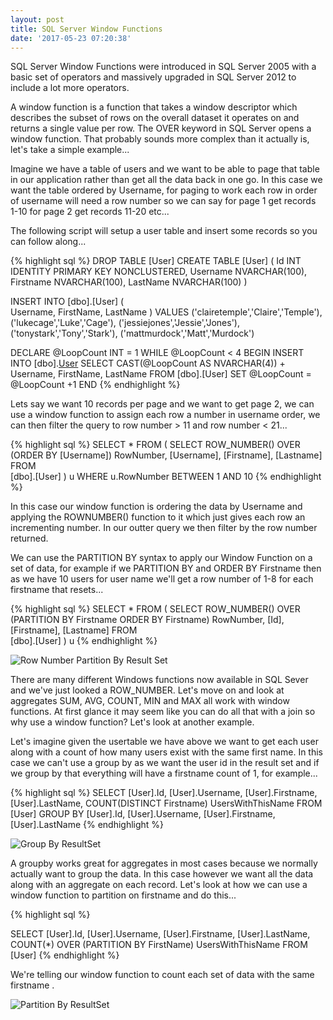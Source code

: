 ```yaml
---
layout: post
title: SQL Server Window Functions
date: '2017-05-23 07:20:38'
---
```

SQL Server Window Functions were introduced in SQL Server 2005 with a basic set of operators and massively upgraded in SQL Server 2012 to include a lot more operators.

A window function is a function that takes a window descriptor which describes the subset of rows on the overall dataset it operates on and returns a single value per row. The OVER keyword in SQL Server opens a window function. That probably sounds more complex than it actually is, let's take a simple example...

Imagine we have a table of users and we want to be able to page that table in our application rather than get all the data back in one go. In this case we want the table ordered by Username, for paging to work each row in order of username will need a row number so we can say for page 1 get records 1-10 for page 2 get records 11-20 etc...

The following script will setup a user table and insert some records so you can follow along...

{% highlight sql %}
DROP TABLE [User]
CREATE TABLE [User]
(
    Id INT IDENTITY PRIMARY KEY NONCLUSTERED,
    Username NVARCHAR(100),
    Firstname NVARCHAR(100),
    LastName NVARCHAR(100)
)

INSERT INTO [dbo].[User]
    ( 	
    Username,
    FirstName,
    LastName
	)
VALUES
    ('clairetemple','Claire','Temple'),
    ('lukecage','Luke','Cage'),
    ('jessiejones','Jessie','Jones'),
    ('tonystark','Tony','Stark'),
    ('mattmurdock','Matt','Murdock')

DECLARE @LoopCount INT = 1
WHILE @LoopCount < 4
    BEGIN
    INSERT INTO [dbo].[User](Username,FirstName,LastName)
    SELECT 
        CAST(@LoopCount AS NVARCHAR(4)) + Username,
        FirstName,
        LastName 
    FROM [dbo].[User]
    SET @LoopCount = @LoopCount +1
    END
{% endhighlight %}

Lets say we want 10 records per page and we want to get page 2, we can use a window function to assign each row a number in username order, we can then filter the query to row number > 11 and row number < 21...

{% highlight sql %}
SELECT * FROM 
    (
    SELECT
        ROW_NUMBER() OVER (ORDER BY [Username]) RowNumber,
        [Username],
        [Firstname],
        [Lastname]
    FROM 	
        [dbo].[User]
    ) u
WHERE 
    u.RowNumber BETWEEN 1 AND 10
{% endhighlight %}

In this case our window function is ordering the data by Username and applying the ROWNUMBER() function to it which just gives each row an incrementing number. In our outter query we then filter by the row number returned.

We can use the PARTITION BY syntax to apply our Window Function on a set of data, for example if we PARTITION BY and ORDER BY Firstname then as we have 10 users for user name we'll get a row number of 1-8 for each firstname that resets...

{% highlight sql %}
SELECT * FROM 
    (
    SELECT
        ROW_NUMBER() OVER (PARTITION BY Firstname ORDER BY Firstname) RowNumber,
        [Id],
        [Firstname],
        [Lastname]
    FROM 	
        [dbo].[User]
    ) u
{% endhighlight %}

![Row Number Partition By Result Set]({{site.url}}/content/images/2017-window-functions/rownumber-partition.JPG)

There are many different Windows functions now available in SQL Sever and we've just looked a ROW_NUMBER. Let's move on and look at aggregates SUM, AVG, COUNT, MIN and MAX all work with window functions. At first glance it may seem like you can do all that with a join so why use a window function? Let's look at another example.

Let's imagine given the usertable we have above we want to get each user along with a count of how many users exist with the same first name. In this case we can't use a group by as we want the user id in the result set and if we group by that everything will have a firstname count of 1, for example...

{% highlight sql %}
SELECT
	[User].Id,
	[User].Username,
	[User].Firstname,
	[User].LastName,
	COUNT(DISTINCT Firstname) UsersWithThisName
FROM
	[User]
GROUP BY
	[User].Id,
	[User].Username,
	[User].Firstname,
	[User].LastName
{% endhighlight %}

![Group By ResultSet]({{site.url}}/content/images/2017-window-functions/groupby.JPG)

A groupby works great for aggregates in most cases because we normally actually want to group the data. In this case however we want all the data along with an aggregate on each record. Let's look at how we can use a window function to partition on firstname and do this...

{% highlight sql %}

SELECT
	[User].Id,
	[User].Username,
	[User].Firstname,
	[User].LastName,
	COUNT(*) OVER (PARTITION BY FirstName) UsersWithThisName
FROM
	[User]
{% endhighlight %}

We're telling our window function to count each set of data with the same firstname .

![Partition By ResultSet]({{site.url}}/content/images/2017-window-functions/partitionby.JPG)